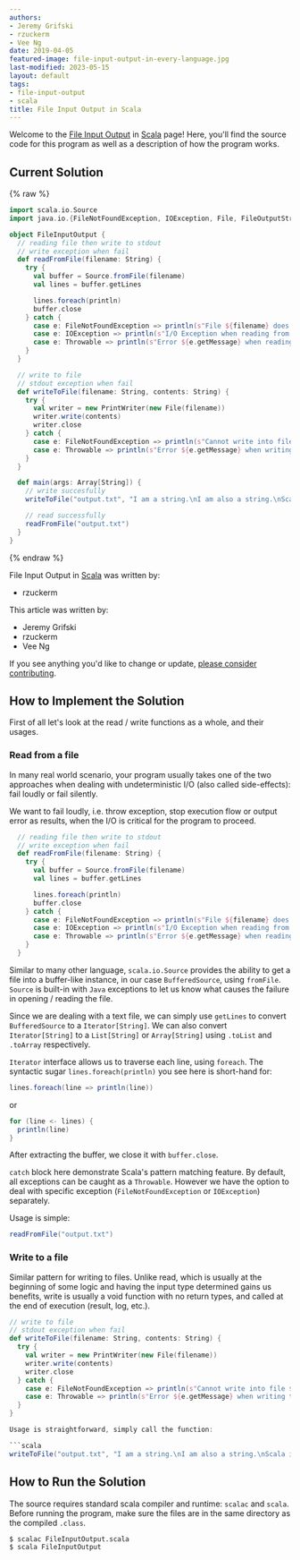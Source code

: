 ```yaml
---
authors:
- Jeremy Grifski
- rzuckerm
- Vee Ng
date: 2019-04-05
featured-image: file-input-output-in-every-language.jpg
last-modified: 2023-05-15
layout: default
tags:
- file-input-output
- scala
title: File Input Output in Scala
---
```


Welcome to the [File Input Output](https://sampleprograms.io/projects/file-input-output) in [Scala](https://sampleprograms.io/languages/scala) page! Here, you'll find the source code for this program as well as a description of how the program works.

## Current Solution

{% raw %}

```scala
import scala.io.Source
import java.io.{FileNotFoundException, IOException, File, FileOutputStream, PrintWriter}

object FileInputOutput {
  // reading file then write to stdout
  // write exception when fail
  def readFromFile(filename: String) {
    try {
      val buffer = Source.fromFile(filename)
      val lines = buffer.getLines

      lines.foreach(println)
      buffer.close
    } catch {
      case e: FileNotFoundException => println(s"File ${filename} does not exist.")
      case e: IOException => println(s"I/O Exception when reading from ${filename}.")
      case e: Throwable => println(s"Error ${e.getMessage} when reading from ${filename}.")
    }
  }

  // write to file
  // stdout exception when fail
  def writeToFile(filename: String, contents: String) {
    try {
      val writer = new PrintWriter(new File(filename))
      writer.write(contents)
      writer.close
    } catch {
      case e: FileNotFoundException => println(s"Cannot write into file ${filename}.")
      case e: Throwable => println(s"Error ${e.getMessage} when writing to file ${filename}.")
    }
  }

  def main(args: Array[String]) {
    // write succesfully
    writeToFile("output.txt", "I am a string.\nI am also a string.\nScala is fun!\n")

    // read successfully
    readFromFile("output.txt")
  }
}

```

{% endraw %}

File Input Output in [Scala](https://sampleprograms.io/languages/scala) was written by:

- rzuckerm

This article was written by:

- Jeremy Grifski
- rzuckerm
- Vee Ng

If you see anything you'd like to change or update, [please consider contributing](https://github.com/TheRenegadeCoder/sample-programs).

## How to Implement the Solution

First of all let's look at the read / write functions as a whole, and their usages.

### Read from a file

In many real world scenario, your program usually takes one of the two approaches when dealing with undeterministic I/O
(also called side-effects): fail loudly or fail silently.

We want to fail loudly, i.e. throw exception, stop execution flow or output error as results, when the I/O is critical
for the program to proceed.

```scala
  // reading file then write to stdout
  // write exception when fail
  def readFromFile(filename: String) {
    try {
      val buffer = Source.fromFile(filename)
      val lines = buffer.getLines

      lines.foreach(println)
      buffer.close
    } catch {
      case e: FileNotFoundException => println(s"File ${filename} does not exist.")
      case e: IOException => println(s"I/O Exception when reading from ${filename}.")
      case e: Throwable => println(s"Error ${e.getMessage} when reading from ${filename}.")
    }
  }
```

Similar to many other language, `scala.io.Source` provides the ability to get a file into a buffer-like instance,
in our case `BufferedSource`, using `fromFile`. `Source` is built-in with `Java` exceptions to let us know what
causes the failure in opening / reading the file.

Since we are dealing with a text file, we can simply use `getLines` to convert `BufferedSource` to a `Iterator[String]`.
We can also convert `Iterator[String]` to a `List[String]` or `Array[String]` using `.toList` and `.toArray`
respectively.

`Iterator` interface allows us to traverse each line, using `foreach`. The syntactic sugar `lines.foreach(println)`
you see here is short-hand for:

```scala
lines.foreach(line => println(line))
```

or

```scala
for (line <- lines) {
  println(line)
}
```

After extracting the buffer, we close it with `buffer.close`.

`catch` block here demonstrate Scala's pattern matching feature. By default, all exceptions can be caught
as a `Throwable`.
However we have the option to deal with specific exception (`FileNotFoundException` or `IOException`) separately.

Usage is simple:

```scala
readFromFile("output.txt")
```

### Write to a file

Similar pattern for writing to files. Unlike read, which is usually at the beginning of some logic and having
the input type determined gains us benefits, write is usually a void function with no return types, and called
at the end of execution (result, log, etc.).

```scala
// write to file
// stdout exception when fail
def writeToFile(filename: String, contents: String) {
  try {
    val writer = new PrintWriter(new File(filename))
    writer.write(contents)
    writer.close
  } catch {
    case e: FileNotFoundException => println(s"Cannot write into file ${filename}.")
    case e: Throwable => println(s"Error ${e.getMessage} when writing to file ${filename}.")
  }
}

Usage is straightforward, simply call the function:

```scala
writeToFile("output.txt", "I am a string.\nI am also a string.\nScala is fun!\n")
```


## How to Run the Solution

The source requires standard scala compiler and runtime: `scalac` and `scala`. Before running the program, make sure
the files are in the same directory as the compiled `.class`.

```console
$ scalac FileInputOutput.scala
$ scala FileInputOutput
```

